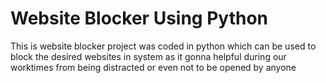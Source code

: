 <h1>Website Blocker Using Python</h1>
This is website blocker project was coded in python which can be used to block the desired websites in system as it gonna helpful during our worktimes from being distracted  or even not to be opened by anyone
